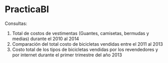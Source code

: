 # PracticaBI
Consultas:
1. Total de costos de vestimentas (Guantes, camisetas, bermudas y medias) durante el 2010 al 2014
2. Comparación del total costo de bicicletas vendidas entre el 2011 al 2013
3. Costo total de los tipos de bicicletas vendidas por los revendedores y por internet durante el primer trimestre del año 2013
